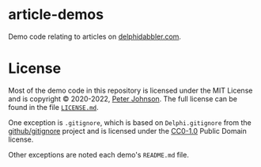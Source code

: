 # article-demos

Demo code relating to articles on [delphidabbler.com](https://delphidabbler.com).

# License

Most of the demo code in this repository is licensed under the MIT License and is copyright &copy; 2020-2022, [Peter Johnson](http://gravatar.com/delphidabbler). The full license can be found in the file [`LICENSE.md`](https://github.com/delphidabbler/article-demos/blob/master/LICENSE.md).

One exception is `.gitignore`, which is based on `Delphi.gitignore` from the [github/gitignore](https://github.com/github/gitignore) project and is licensed under the [CC0-1.0](https://raw.githubusercontent.com/github/gitignore/master/LICENSE) Public Domain license.

Other exceptions are noted each demo's `README.md` file.
